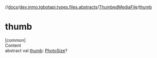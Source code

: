 //[docs](../../../index.md)/[dev.inmo.tgbotapi.types.files.abstracts](../index.md)/[ThumbedMediaFile](index.md)/[thumb](thumb.md)



# thumb  
[common]  
Content  
abstract val [thumb](thumb.md): [PhotoSize](../../dev.inmo.tgbotapi.types.files/-photo-size/index.md)?  



